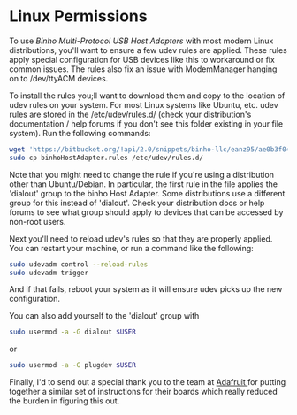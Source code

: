 # Linux Permissions

To use _Binho Multi-Protocol USB Host Adapters_ with most modern Linux distributions, you'll want to ensure a few udev rules are applied. These rules apply special configuration for USB devices like this to workaround or fix common issues. The rules also fix an issue with ModemManager hanging on to /dev/ttyACM devices.

To install the rules you;ll want to download them and copy to the location of udev rules on your system. For most Linux systems like Ubuntu, etc. udev rules are stored in the /etc/udev/rules.d/ \(check your distribution's documentation / help forums if you don't see this folder existing in your file system\). Run the following commands:

```bash
wget 'https://bitbucket.org/!api/2.0/snippets/binho-llc/eanz95/ae0b3f04efccb0ec3b3de11fd068d7af6d6e12dd/files/binhoHostAdapter.rules'
sudo cp binhoHostAdapter.rules /etc/udev/rules.d/
```

Note that you might need to change the rule if you're using a distribution other than Ubuntu/Debian. In particular, the first rule in the file applies the 'dialout' group to the binho Host Adapter. Some distributions use a different group for this instead of 'dialout'. Check your distribution docs or help forums to see what group should apply to devices that can be accessed by non-root users.

Next you'll need to reload udev's rules so that they are properly applied. You can restart your machine, or run a command like the following:

```bash
sudo udevadm control --reload-rules
sudo udevadm trigger
```

And if that fails, reboot your system as it will ensure udev picks up the new configuration.

You can also add yourself to the 'dialout' group with

```bash
sudo usermod -a -G dialout $USER
```

or

```bash
sudo usermod -a -G plugdev $USER
```

Finally, I'd to send out a special thank you to the team at [Adafruit ](https://www.adafruit.com)for putting together a similar set of instructions for their boards which really reduced the burden in figuring this out.

